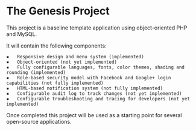 # The Genesis Project

This project is a baseline template application using object-oriented PHP and MySQL.

It will contain the following components:

	▪	Responsive design and menu system (implemented)
	▪	Object-oriented (not yet implemented)
	▪	Fully configurable languages, fonts, color themes, shading and rounding (implemented)
	▪	Role-based security model with Facebook and Google+ login capabilities (not fully implemented)
	▪	HTML-based notification system (not fully implemented)
	▪	Configurable audit log to track changes (not yet implemented)
	▪	Configurable troubleshooting and tracing for developers (not yet implemented)

Once completed this project will be used as a starting point for several open-source applications.
